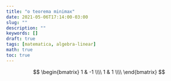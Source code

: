 ```yaml
---
title: "o teorema minimax"
date: 2021-05-06T17:14:00-03:00
slug: ""
description: ""
keywords: []
draft: true
tags: [matematica, algebra-linear]
math: true
toc: true
---
```


$$
\begin{bmatrix}
1 & -1 \\\\
1 &  1 \\\\
\end{bmatrix}
$$
